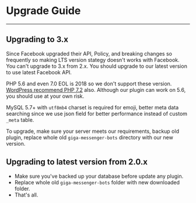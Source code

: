 # Upgrade Guide
---
## Upgrading to 3.x
Since Facebook upgraded their API, Policy, and breaking changes so frequently so making LTS version stategy doesn't works with Facebook. You can't upgrade to 3.x from 2.x. You should upgrade to our latest version to use latest Facebook API.

PHP 5.6 and even 7.0 EOL is 2018 so we don't support these version. [WordPress recommend PHP 7.2](https://wordpress.org/about/requirements/) also. Although our plugin can work on 5.6, you should use at your own risk.

MySQL 5.7+ with `utf8mb4` charset is required for emoji, better meta data searching since we use json field for better performance instead of custom `_meta` table.

To upgrade, make sure your server meets our requirements, backup old plugin, replace whole old `giga-messenger-bots` directory with our new version.

## Upgrading to latest version from 2.0.x
- Make sure you've backed up your database before update any plugin.
- Replace whole old `giga-messenger-bots` folder with new downloaded folder.
- That's all.